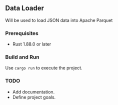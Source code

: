 ## Data Loader

Will be used to load JSON data into Apache Parquet

### Prerequisites

- Rust 1.88.0 or later

### Build and Run

Use `cargo run` to execute the project.

### TODO

- Add documentation.
- Define project goals.  
